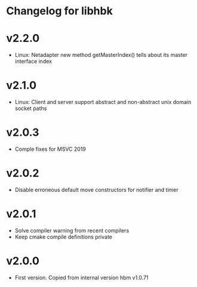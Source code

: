 # Changelog for libhbk

# v2.2.0
- Linux: Netadapter new method getMasterIndex() tells about its master interface index

# v2.1.0
- Linux: Client and server support abstract and non-abstract unix domain socket paths

# v2.0.3
- Comple fixes for MSVC 2019

# v2.0.2
- Disable erroneous default move constructors for notifier and timer

# v2.0.1
- Solve compiler warning from recent compilers
- Keep cmake compile definitions private

# v2.0.0
- First version. Copied from internal version hbm v1.0.71

